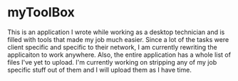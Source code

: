 myToolBox
=========

This is an application I wrote while working as a desktop technician and is filled with tools that made my job much easier. Since a lot of the tasks were client specific and specific to their network, I am currently rewriting the applicaiton to work anywhere. Also, the entire application has a whole list of files I've yet to upload. I'm currently working on stripping any of my job specific stuff out of them and I will upload them as I have time.

